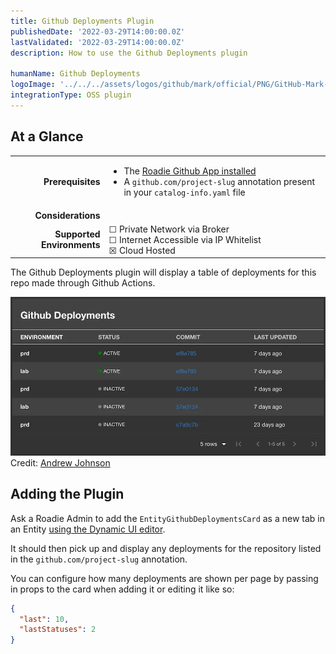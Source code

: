 ```yaml
---
title: Github Deployments Plugin
publishedDate: '2022-03-29T14:00:00.0Z'
lastValidated: '2022-03-29T14:00:00.0Z'
description: How to use the Github Deployments plugin

humanName: Github Deployments
logoImage: '../../../assets/logos/github/mark/official/PNG/GitHub-Mark-120px-plus.webp'
integrationType: OSS plugin
---
```


## At a Glance

|                            |                                                                                                                                                                                          |
| -------------------------: | ---------------------------------------------------------------------------------------------------------------------------------------------------------------------------------------- |
|          **Prerequisites** | <ul><li>The [Roadie Github App installed](/docs/getting-started/adding-a-catalog-item)</li><li>A `github.com/project-slug` annotation present in your `catalog-info.yaml` file</li></ul> |
|         **Considerations** |                                                                                                                                                                                          |
| **Supported Environments** | ☐ Private Network via Broker <br /> ☐ Internet Accessible via IP Whitelist <br /> ☒ Cloud Hosted                                                                                         |

The Github Deployments plugin will display a table of deployments for this repo made through Github Actions.

![github-deployments-screenshot](./screenshot.webp)
Credit: [Andrew Johnson](https://github.com/anderoo)

## Adding the Plugin

Ask a Roadie Admin to add the `EntityGithubDeploymentsCard` as a new tab in an Entity [using the Dynamic UI editor](/docs/getting-started/configuring-backstage-plugins).

It should then pick up and display any deployments for the repository listed in the `github.com/project-slug` annotation.

You can configure how many deployments are shown per page by passing in props to the card when adding it or editing it like so:

```json
{
  "last": 10,
  "lastStatuses": 2
}
```
